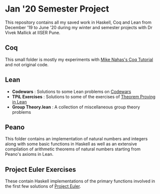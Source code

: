# Jan '20 Semester Project

This repository contains all my saved work in Haskell, Coq and Lean from December '19 to June '20 during my winter and semester projects with Dr Vivek Mallick at IISER Pune.

## Coq

This small folder is mostly my experiments with [Mike Nahas's Coq Tutorial](https://mdnahas.github.io/doc/nahas_tutorial) and not original code.

## Lean

- **Codewars** : Solutions to some Lean problems on [Codewars](https://www.codewars.com)
- **TPiL Exercises** : Solutions to some of the exercises of [Theorem Proving in Lean](https://leanprover.github.io/theorem_proving_in_lean)
- **Group Theory.lean** : A collection of miscellaneous group theory problems

## Peano

This folder contains an implementation of natural numbers and integers along with some basic functions in Haskell as well as an extensive compilation of arithmetic theorems of natural numbers starting from Peano's axioms in Lean.

## Project Euler Exercises

These contain Haskell implementations of the primary functions involved in the first few solutions of [Project Euler](https://projecteuler.net/archives).
